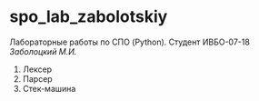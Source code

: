 # spo_lab_zabolotskiy
Лабораторные работы по СПО (Python).
 Студент ИВБО-07-18 _Заболоцкий М.И._

1. Лексер
2. Парсер
3. Стек-машина
